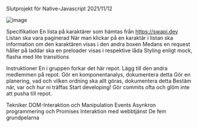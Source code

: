 Slutprojekt för Native-Javascript 2021/11/12

![image](https://user-images.githubusercontent.com/89448433/157432515-59569980-7fa8-40ea-bc01-57f0d1944b6a.png)


Specifikation
En lista på karaktärer som hämtas från https://swapi.dev
Listan ska vara paginerad
När man klickar på en karaktär i listan ska information om den karaktären visas i den andra boxen
Medans en request håller på laddar ska en preloader visas i respektive låda
Styling enligt mock, flasha med lite transitions

Instruktioner
En i gruppen forkar det här repot. Lägg till den andra medlemmen på repot.
Gör en komponentanalys, dokumentera detta
Gör en planering, vad och vilken ordning ska allt göras, dokumentera detta
Bestäm när, var och hur ni träffas
Start developing! Gör commits ofta och glöm inte att pusha till repot.

Tekniker
DOM-Interaktion och Manipulation
Events
Asynkron programmering och Promises
Interaktion med webbtjänst
De fem grundpelarna
